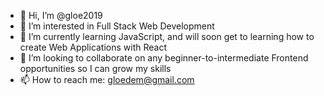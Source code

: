 - 👋 Hi, I’m @gloe2019
- 👀 I’m interested in Full Stack Web Development
- 🌱 I’m currently learning JavaScript, and will soon get to learning how to create Web Applications with React
- 💞️ I’m looking to collaborate on any beginner-to-intermediate Frontend opportunities so I can grow my skills
- 📫 How to reach me: gloedem@gmail.com

<!---
gloe2019/gloe2019 is a ✨ special ✨ repository because its `README.md` (this file) appears on your GitHub profile.
You can click the Preview link to take a look at your changes.
--->
